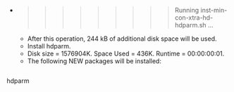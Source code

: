 * >>>>>>>>> Running inst-min-con-xtra-hd-hdparm.sh ...
  * After this operation, 244 kB of additional disk space will be used.
  * Install hdparm.
  * Disk size = 1576904K. Space Used = 436K. Runtime = 00:00:00:01.
  * The following NEW packages will be installed:
  ```bash
hdparm
  ```
